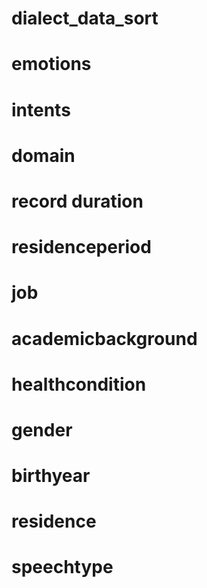 # dialect_data_sort
# emotions
# intents
# domain
# record duration
# residenceperiod
# job
# academicbackground
# healthcondition
# gender
# birthyear
# residence
# speechtype
